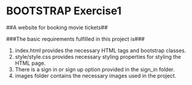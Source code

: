 # BOOTSTRAP Exercise1

##A website for booking movie tickets##

###The basic requirements fulfilled in this project is###
1. index.html provides the necessary HTML tags and bootstrap classes.
2. style/style.css provides necessary styling properties for styling the HTML page.
3. There is a sign in or sign up option provided in the sign_in folder.
4. images folder contains the necessary images used in the project.




